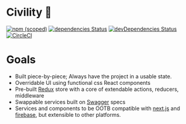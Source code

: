 Civility :tophat:
========
[![npm (scoped)](https://img.shields.io/npm/v/@civility/utilities.svg?style=flat-square)](https://www.npmjs.com/org/civility)
[![dependencies Status](https://david-dm.org/ivebencrazy/civility/status.svg?style=flat-square)](https://david-dm.org/ivebencrazy/civility)
[![devDependencies Status](https://david-dm.org/ivebencrazy/civility/dev-status.svg?style=flat-square)](https://david-dm.org/ivebencrazy/civility?type=dev)
[![CircleCI](https://circleci.com/gh/ivebencrazy/civility/tree/master.svg?style=svg)](https://circleci.com/gh/ivebencrazy/civility/tree/master)


Goals
=====
  - Built piece-by-piece; Always have the project in a usable state.
  - Overridable UI using functional css React components
  - Pre-built [Redux](https://redux.js.org/) store with a core of extendable actions, reducers, middleware
  - Swappable services built on [Swagger](https://swagger.io/) specs
  - Services and components to be OOTB compatible with [next.js](https://github.com/zeit/next.js/) and [firebase](https://firebase.google.com/), but extensible to other platforms.
